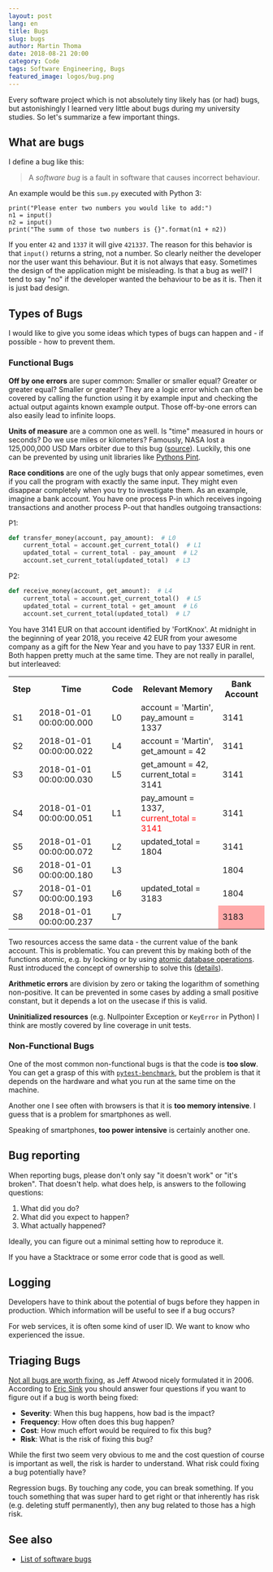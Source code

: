 ```yaml
---
layout: post
lang: en
title: Bugs
slug: bugs
author: Martin Thoma
date: 2018-08-21 20:00
category: Code
tags: Software Engineering, Bugs
featured_image: logos/bug.png
---
```

Every software project which is not absolutely tiny likely has (or had) bugs,
but astonishingly I learned very little about bugs during my university
studies. So let's summarize a few important things.


## What are bugs

I define a bug like this:

> A *software bug* is a fault in software that causes incorrect behaviour.

An example would be this `sum.py` executed with Python 3:

    print("Please enter two numbers you would like to add:")
    n1 = input()
    n2 = input()
    print("The summ of those two numbers is {}".format(n1 + n2))

If you enter `42` and `1337` it will give `421337`. The reason for this
behavior is that `input()` returns a string, not a number. So clearly neither
the developer nor the user want this behaviour. But it is not always that easy.
Sometimes the design of the application might be misleading. Is that a bug as
well? I tend to say "no" if the developer wanted the behaviour to be as it is.
Then it is just bad design.


## Types of Bugs

I would like to give you some ideas which types of bugs can happen and - if
possible - how to prevent them.

### Functional Bugs

**Off by one errors** are super common: Smaller or smaller equal? Greater or
greater equal? Smaller or greater? They are a logic error which can often be
covered by calling the function using it by example input and checking the
actual output againts known example output. Those off-by-one errors can also
easily lead to infinite loops.

**Units of measure** are a common one as well. Is "time" measured in hours or
seconds? Do we use miles or kilometers? Famously, NASA lost a 125,000,000 USD Mars orbiter due to this bug ([source](https://en.wikipedia.org/wiki/Mars_Climate_Orbiter#Cause_of_failure)).
Luckily, this one can be prevented
by using unit libraries like [Pythons Pint](https://pint.readthedocs.io/en/latest/).

**Race conditions** are one of the ugly bugs that only appear sometimes, even
if you call the program with exactly the same input. They might even disappear
completely when you try to investigate them. As an example, imagine a bank
account. You have one process P-in which receives ingoing transactions and
another process P-out that handles outgoing transactions:

P1:

```python
def transfer_money(account, pay_amount):  # L0
    current_total = account.get_current_total()  # L1
    updated_total = current_total - pay_amount  # L2
    account.set_current_total(updated_total)  # L3
```

P2:

```python
def receive_money(account, get_amount):  # L4
    current_total = account.get_current_total()  # L5
    updated_total = current_total + get_amount  # L6
    account.set_current_total(updated_total)  # L7
```

You have 3141 EUR on that account identified by 'FortKnox'. At midnight in the
beginning of year 2018, you receive 42 EUR from your awesome company as a gift
for the New Year and you have to pay 1337 EUR in rent. Both happen pretty much
at the same time. They are not really in parallel, but interleaved:

<table class="table">
    <tr>
        <th>Step</th>
        <th>Time</th>
        <th>Code</th>
        <th>Relevant Memory</th>
        <th>Bank Account</th>
    </tr>
    <tr>
        <td>S1</td>
        <td>2018-01-01 00:00:00.000</td>
        <td>L0</td>
        <td>account = 'Martin', pay_amount = 1337</td>
        <td>3141</td>
    </tr>
    <tr>
        <td>S2</td>
        <td>2018-01-01 00:00:00.022</td>
        <td>L4</td>
        <td>account = 'Martin', get_amount = 42</td>
        <td>3141</td>
    </tr>
    <tr>
        <td>S3</td>
        <td>2018-01-01 00:00:00.030</td>
        <td>L5</td>
        <td>get_amount = 42, current_total = 3141</td>
        <td>3141</td>
    </tr>
    <tr>
        <td>S4</td>
        <td>2018-01-01 00:00:00.051</td>
        <td>L1</td>
        <td>pay_amount = 1337, <span style="color: red">current_total = 3141</span></td>
        <td>3141</td>
    </tr>
    <tr>
        <td>S5</td>
        <td>2018-01-01 00:00:00.072</td>
        <td>L2</td>
        <td>updated_total = 1804</td>
        <td>3141</td>
    </tr>
    <tr>
        <td>S6</td>
        <td>2018-01-01 00:00:00.180</td>
        <td>L3</td>
        <td></td>
        <td>1804</td>
    </tr>
    <tr>
        <td>S7</td>
        <td>2018-01-01 00:00:00.193</td>
        <td>L6</td>
        <td>updated_total = 3183</td>
        <td>1804</td>
    </tr>
    <tr>
        <td>S8</td>
        <td>2018-01-01 00:00:00.237</td>
        <td>L7</td>
        <td></td>
        <td style="background-color: #ffa9a9;">3183</td>
    </tr>
</table>

Two resources access the same data - the current value of the bank account.
This is problematic. You can prevent this by making both of the functions atomic, e.g. by locking
or by using [atomic database operations](https://en.wikipedia.org/wiki/Atomicity_(database_systems)).
Rust introduced the concept of ownership to solve this ([details](https://doc.rust-lang.org/nomicon/races.html)).

**Arithmetic errors** are division by zero or taking the logarithm of something
non-positive. It can be prevented in some cases by adding a small positive
constant, but it depends a lot on the usecase if this is valid.

**Uninitialized resources** (e.g. Nullpointer Exception or `KeyError` in Python)
I think are mostly covered by line coverage in unit tests.


### Non-Functional Bugs

One of the most common non-functional bugs is that the code is **too slow**.
You can get a grasp of this with [`pytest-benchmark`](https://pypi.org/project/pytest-benchmark/),
but the problem is that it depends on the hardware and what you run at the same
time on the machine.

Another one I see often with browsers is that it is **too memory intensive**.
I guess that is a problem for smartphones as well.

Speaking of smartphones, **too power intensive** is certainly another one.


## Bug reporting

When reporting bugs, please don't only say "it doesn't work" or "it's broken".
That doesn't help. what does help, is answers to the following questions:

1. What did you do?
2. What did you expect to happen?
3. What actually happened?

Ideally, you can figure out a minimal setting how to reproduce it.

If you have a Stacktrace or some error code that is good as well.


## Logging

Developers have to think about the potential of bugs before they happen in
production. Which information will be useful to see if a bug occurs?

For web services, it is often some kind of user ID. We want to know who
experienced the issue.


## Triaging Bugs

[Not all bugs are worth fixing](https://blog.codinghorror.com/not-all-bugs-are-worth-fixing/),
as Jeff Atwood nicely formulated it in 2006. According to [Eric Sink](https://ericsink.com/articles/Four_Questions.html)
you should answer four questions if you want to figure out if a bug is worth
being fixed:

* **Severity**: When this bug happens, how bad is the impact?
* **Frequency**: How often does this bug happen?
* **Cost**: How much effort would be required to fix this bug?
* **Risk**: What is the risk of fixing this bug?

While the first two seem very obvious to me and the cost question of course
is important as well, the risk is harder to understand. What risk could fixing
a bug potentially have?

Regression bugs. By touching any code, you can break something. If you touch
something that was super hard to get right or that inherently has risk (e.g.
deleting stuff permanently), then any bug related to those has a high risk.


## See also

* [List of software bugs](https://en.wikipedia.org/wiki/List_of_software_bugs)
